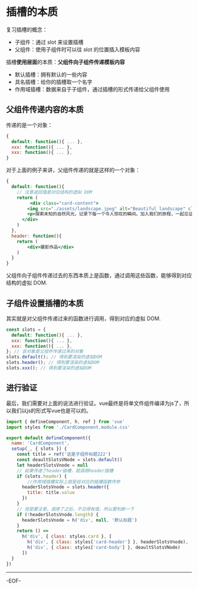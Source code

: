 # 插槽的本质

复习插槽的概念：

- 子组件：通过 slot 来设置插槽
- 父组件：使用子组件时可以往 slot 的位置插入模板内容

插槽**使用层面**的本质：**父组件向子组件传递模板内容**

- 默认插槽：拥有默认的一些内容
- 具名插槽：给你的插槽取一个名字
- 作用域插槽：数据来自于子组件，通过插槽的形式传递给父组件使用



## **父组件传递内容的本质**

传递的是一个对象：

```js
{
  default: function(){ ... },
  xxx: function(){ ... },
  xxx: function(){ ... },
}
```

对于上面的例子来讲，父组件传递的就是这样的一个对象：

```jsx
{
  default: function(){
    // 注意返回值是对应结构的虚拟 DOM
    return (
    	 <div class="card-content">
        <img src="./assets/landscape.jpeg" alt="Beautiful landscape" class="card-image" />
        <p>探索未知的自然风光，记录下每一个令人惊叹的瞬间。加入我们的旅程，一起见证世界的壮丽。</p>
      </div>
    )
  },
  header: function(){
    return (
    	<div>摄影作品</div>
    )
  }
}
```

父组件向子组件传递过去的东西本质上是函数，通过调用这些函数，能够得到对应结构的虚拟 DOM.



## **子组件设置插槽的本质**

其实就是对父组件传递过来的函数进行调用，得到对应的虚拟 DOM.

```js
const slots = {
  default: function(){ ... },
  xxx: function(){ ... },
  xxx: function(){ ... },
}; // 该对象是父组件传递过来的对象
slots.default(); // 得到要渲染的虚拟DOM 
slots.header(); // 得到要渲染的虚拟DOM
slots.xxx(); // 得到要渲染的虚拟DOM                   
```



## **进行验证**

最后，我们需要对上面的说法进行验证。vue最终是将单文件组件编译为js了，所以我们以js的形式写vue也是可以的。

```js
import { defineComponent, h, ref } from 'vue'
import styles from './CardComponent.module.css'

export default defineComponent({
  name: 'CardComponent',
  setup(_, { slots }) {
    const title = ref('这是子组件标题222')
    const deaultSlotsVNode = slots.default()
    let headerSlotsVnode = null
    // 如果传递了header插槽，就调用header插槽
    if (slots.header) {
        //作用域插槽实际上就是给对应的插槽函数传参
      headerSlotsVnode = slots.header({
        title: title.value
      })
    }
    // 但是要注意，调用了之后，不见得有值，所以要判断一下
    if (!headerSlotsVnode.length) {
      headerSlotsVnode = h('div', null, '默认标题')
    }
    return () =>
      h('div', { class: styles.card }, [
        h('div', { class: styles['card-header'] }, headerSlotsVnode),
        h('div', { class: styles['card-body'] }, deaultSlotsVNode)
      ])
  }
})
```

---

-EOF-